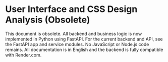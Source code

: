 # User Interface and CSS Design Analysis (Obsolete)

This document is obsolete. All backend and business logic is now implemented in Python using FastAPI. For the current backend and API, see the FastAPI app and service modules. No JavaScript or Node.js code remains. All documentation is in English and the backend is fully compatible with Render.com.
